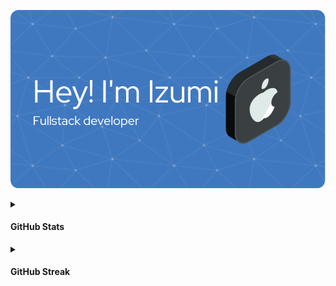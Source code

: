 ![Header](https://github.com/ikx7a/ikx7a/blob/main/Photos/github-header-image.png)

<details>
<summary><h4>GitHub Stats</h4></summary>

> I'm Noob

<p align="center"> <img src="https://github-readme-stats.vercel.app/api?username=ikx7a&show_icons=true&theme=white" alt="ikx7a" />

</details>
<details>
<summary><h4>GitHub Streak</h4></summary>

[![GitHub Streak](https://streak-stats.demolab.com/?user=ikx7a)](https://github.com/ikx7a)


<!--START_SECTION:waka-->
<!--END_SECTION:waka-->
